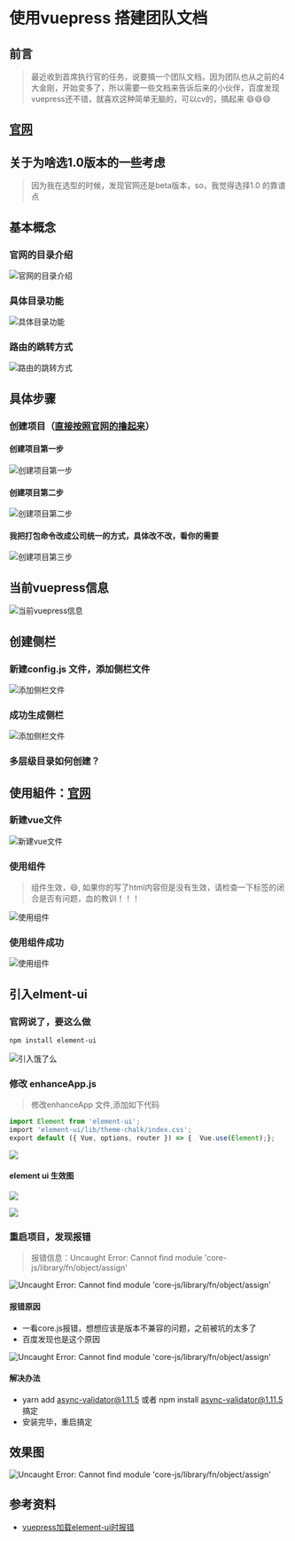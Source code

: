 # 使用vuepress 搭建团队文档

## 前言

> 最近收到首席执行官的任务，说要搞一个团队文档，因为团队也从之前的4大金刚，开始变多了，所以需要一些文档来告诉后来的小伙伴，百度发现vuepress还不错，就喜欢这种简单无脑的，可以cv的，搞起来 😄😄😄

## [官网](https://v1.vuepress.vuejs.org/zh/)

## 关于为啥选1.0版本的一些考虑

>因为我在选型的时候，发现官网还是beta版本，so，我觉得选择1.0 的靠谱点

## 基本概念

### 官网的目录介绍

![官网的目录介绍](https://api2.mubu.com/v3/document_image/a4e01d93-1278-41f2-809a-67098b5cd9fd-2331693.jpg)

### 具体目录功能

![具体目录功能](https://api2.mubu.com/v3/document_image/3f50a9b4-515c-42d2-9954-55f3f771f6c3-2331693.jpg)

### 路由的跳转方式

![路由的跳转方式](https://api2.mubu.com/v3/document_image/826fb1b8-b244-404e-944f-e9e9f73b9e61-2331693.jpg)

## 具体步骤

### 创建项目（[直接按照官网的撸起来](https://v1.vuepress.vuejs.org/zh/guide/getting-started.html)）

#### 创建项目第一步

![创建项目第一步](https://api2.mubu.com/v3/document_image/85eb2062-77bc-4eff-8658-c8f1dbed06f6-2331693.jpg)

#### 创建项目第二步

![创建项目第二步](https://api2.mubu.com/v3/document_image/6cd39f21-1df8-4409-ade4-521303ef0402-2331693.jpg)

#### 我把打包命令改成公司统一的方式，具体改不改，看你的需要

![创建项目第三步](https://api2.mubu.com/v3/document_image/24c9c539-e3a8-4f14-8338-da7c0f0b5d79-2331693.jpg)

## 当前vuepress信息

![当前vuepress信息](https://api2.mubu.com/v3/document_image/abbcc37c-041e-4a41-b720-ad4ae96432f1-2331693.jpg)

## 创建侧栏

### 新建config.js 文件，添加侧栏文件

![添加侧栏文件](https://api2.mubu.com/v3/document_image/db505a0f-4008-4e26-a18d-2053cefa9da8-2331693.jpg)

### 成功生成侧栏

![添加侧栏文件](https://api2.mubu.com/v3/document_image/33280164-bfcf-4ccf-9a87-389d1fdb15d2-2331693.jpg)

### 多层级目录如何创建？

## 使用組件：[官网](https://vuepress.vuejs.org/zh/guide/using-vue.html#%E4%BD%BF%E7%94%A8%E7%BB%84%E4%BB%B6)

### 新建vue文件

![新建vue文件](https://api2.mubu.com/v3/document_image/f96b5e9f-31e9-4eb5-b54b-053586320148-2331693.jpg)

### 使用组件

> 组件生效，😄, 如果你的写了html内容但是没有生效，请检查一下标签的闭合是否有问题，血的教训！！！

![使用组件](https://api2.mubu.com/v3/document_image/a34ef8ed-c3f7-43cf-b5d1-527da2f2cd78-2331693.jpg)

### 使用组件成功

![使用组件](https://api2.mubu.com/v3/document_image/8c252fda-0f92-4277-a3bb-6a30ce520934-2331693.jpg)

## 引入elment-ui

### 官网说了，要这么做

```bash
npm install element-ui
```

![引入饿了么](https://api2.mubu.com/v3/document_image/ddf3797c-aa4a-4e1e-84bb-5cf86472ca85-2331693.jpg)

### 修改 enhanceApp.js

>修改enhanceApp 文件,添加如下代码

```js
import Element from 'element-ui';
​import 'element-ui/lib/theme-chalk/index.css';
​export default ({ Vue, options, router }) => {  Vue.use(Element);};
```

![](https://api2.mubu.com/v3/document_image/526cc821-b60f-4d7a-bd08-c15636e6face-2331693.jpg)

#### element ui 生效图

![](https://api2.mubu.com/v3/document_image/4b4bb81c-d67a-451d-a0f1-c8877dfbaaf5-2331693.jpg)

![](https://api2.mubu.com/v3/document_image/352a6881-adf2-4b6a-a4bd-bd9170acdf3d-2331693.jpg)

### 重启项目，发现报错
> 报错信息：Uncaught Error: Cannot find module 'core-js/library/fn/object/assign'

![Uncaught Error: Cannot find module 'core-js/library/fn/object/assign'](https://api2.mubu.com/v3/document_image/352a6881-adf2-4b6a-a4bd-bd9170acdf3d-2331693.jpg)

#### 报错原因

* 一看core.js报错，想想应该是版本不兼容的问题，之前被坑的太多了
* 百度发现也是这个原因

![Uncaught Error: Cannot find module 'core-js/library/fn/object/assign'](https://api2.mubu.com/v3/document_image/728bc206-962d-46ef-a137-771775219bc2-2331693.jpg)

#### 解决办法

* ​yarn add async-validator@1.11.5  或者  npm install async-validator@1.11.5  搞定
* 安装完毕，重启搞定

## 效果图
![Uncaught Error: Cannot find module 'core-js/library/fn/object/assign'](https://api2.mubu.com/v3/document_image/8877ae23-234a-4a54-b122-6ceedd671f2d-2331693.jpg)


## 参考资料
* [vuepress加载element-ui时报错](https://blog.csdn.net/qq_32855007/article/details/108726430)
